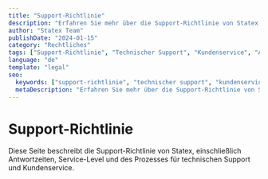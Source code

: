 ```yaml
---
title: "Support-Richtlinie"
description: "Erfahren Sie mehr über die Support-Richtlinie von Statex, Antwortzeiten und Service-Level. Verstehen Sie, wie wir technischen Support und Kundenservice bereitstellen."
author: "Statex Team"
publishDate: "2024-01-15"
category: "Rechtliches"
tags: ["Support-Richtlinie", "Technischer Support", "Kundenservice", "Antwortzeiten", "Service-Level"]
language: "de"
template: "legal"
seo:
  keywords: ["support-richtlinie", "technischer support", "kundenservice", "antwortzeiten", "service-level", "statex support"]
  metaDescription: "Erfahren Sie mehr über die Support-Richtlinie von Statex, Antwortzeiten und Service-Level. Verstehen Sie, wie wir technischen Support und Kundenservice bereitstellen."
---
```


# Support-Richtlinie

Diese Seite beschreibt die Support-Richtlinie von Statex, einschließlich Antwortzeiten, Service-Level und des Prozesses für technischen Support und Kundenservice. 